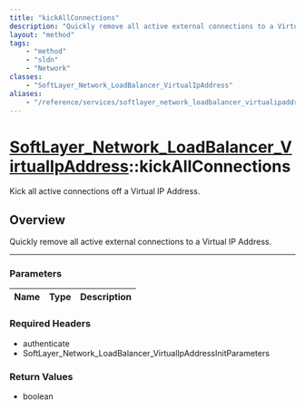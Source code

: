 ```yaml
---
title: "kickAllConnections"
description: "Quickly remove all active external connections to a Virtual IP Address."
layout: "method"
tags:
    - "method"
    - "sldn"
    - "Network"
classes:
    - "SoftLayer_Network_LoadBalancer_VirtualIpAddress"
aliases:
    - "/reference/services/softlayer_network_loadbalancer_virtualipaddress/kickAllConnections"
---
```

# [SoftLayer_Network_LoadBalancer_VirtualIpAddress](/reference/services/SoftLayer_Network_LoadBalancer_VirtualIpAddress)::kickAllConnections

Kick all active connections off a Virtual IP Address.


## Overview 
Quickly remove all active external connections to a Virtual IP Address. 

-----

### Parameters 
|Name | Type | Description |
| --- | --- | --- |


### Required Headers
* authenticate
* SoftLayer_Network_LoadBalancer_VirtualIpAddressInitParameters


### Return Values
* boolean




